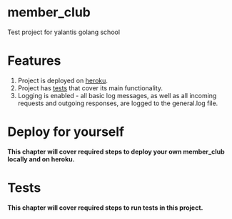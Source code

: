 # member_club
 Test project for yalantis golang school

# Features
 1. Project is deployed on [heroku](https://members-club-mmah.herokuapp.com/).
 2. Project has [tests](#tests) that cover its main functionality.
 3. Logging is enabled - all basic log messages, as well as all incoming requests and outgoing responses, are logged to the general.log file.

# Deploy for yourself
 **This chapter will cover required steps to deploy your own member_club locally and on heroku.**

# Tests
 **This chapter will cover required steps to run tests in this project.**